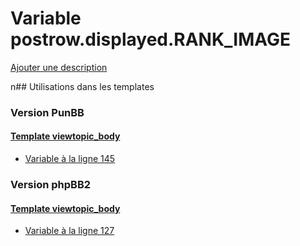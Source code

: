 # Variable postrow.displayed.RANK_IMAGE
[Ajouter une description](https://fa-tvars.appspot.com/postrow.displayed.RANK_IMAGE)

n## Utilisations dans les templates

### Version PunBB

#### [Template viewtopic_body](punbb/viewtopic_body.md)
* [Variable à la ligne 145](../punbb/viewtopic_body.tpl#L145)

### Version phpBB2

#### [Template viewtopic_body](subsilver/viewtopic_body.md)
* [Variable à la ligne 127](../subsilver/viewtopic_body.tpl#L127)